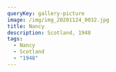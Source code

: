 ```yaml
---
queryKey: gallery-picture
image: /img/img_20201124_0032.jpg
title: Nancy
description: Scotland, 1948
tags:
  - Nancy
  - Scotland
  - "1948"
---
```

